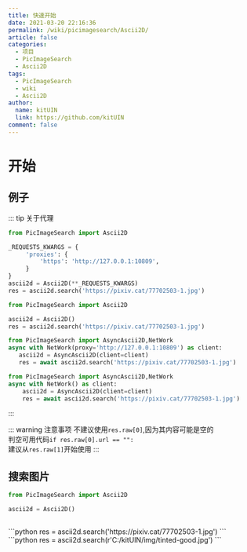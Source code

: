 ```yaml
---
title: 快速开始
date: 2021-03-20 22:16:36
permalink: /wiki/picimagesearch/Ascii2D/
article: false
categories:
  - 项目
  - PicImageSearch
  - Ascii2D
tags:
  - PicImageSearch
  - wiki
  - Ascii2D
author: 
  name: kitUIN
  link: https://github.com/kitUIN
comment: false
---
```

# 开始

## 例子
::: tip 关于代理
<code-group>

  <code-block title="使用代理" active>

  ```python
  from PicImageSearch import Ascii2D

  _REQUESTS_KWARGS = {
       'proxies': {
           'https': 'http://127.0.0.1:10809',
       }
  }
  ascii2d = Ascii2D(**_REQUESTS_KWARGS)
  res = ascii2d.search('https://pixiv.cat/77702503-1.jpg')
  ```

  </code-block>

  <code-block title="不使用代理">

  ```python
  from PicImageSearch import Ascii2D

  ascii2d = Ascii2D()
  res = ascii2d.search('https://pixiv.cat/77702503-1.jpg')
  ```
  </code-block>
  <code-block title="使用代理(异步)">

   ```python
   from PicImageSearch import AsyncAscii2D,NetWork
   async with NetWork(proxy='http://127.0.0.1:10809') as client:
      ascii2d = AsyncAscii2D(client=client)
      res = await ascii2d.search('https://pixiv.cat/77702503-1.jpg')
   ```

  </code-block>

  <code-block title="不使用代理(异步)">

  ```python
  from PicImageSearch import AsyncAscii2D,NetWork
  async with NetWork() as client:
      ascii2d = AsyncAscii2D(client=client)
      res = await ascii2d.search('https://pixiv.cat/77702503-1.jpg')
  ```
  </code-block>
</code-group>

:::

::: warning 注意事项
不建议使用`res.raw[0]`,因为其内容可能是空的  
判空可用代码`if res.raw[0].url == "":`  
建议从`res.raw[1]`开始使用
:::

## 搜索图片
```python
from PicImageSearch import Ascii2D

ascii2d = Ascii2D()
        
```
<code-group>
  <code-block title="网络图片" active>
  ```python
  res = ascii2d.search('https://pixiv.cat/77702503-1.jpg')
  ```
  </code-block>

  <code-block title="本地图片">
  ```python
  res = ascii2d.search(r'C:/kitUIN/img/tinted-good.jpg')
  ```
  </code-block>

</code-group>


